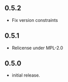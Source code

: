 ## 0.5.2

* Fix version constraints

## 0.5.1

* Relicense under MPL-2.0

## 0.5.0

* initial release.
